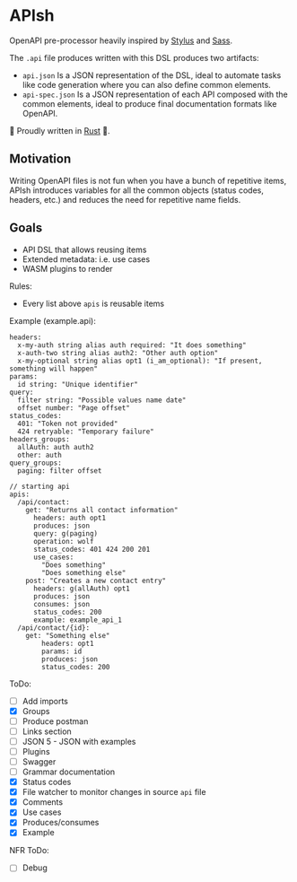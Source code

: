 # APIsh

OpenAPI pre-processor heavily inspired by [Stylus](https://stylus-lang.com) and 
[Sass](https://sass-lang.com).

The `.api` file produces written with this DSL produces two artifacts:

- `api.json` Is a JSON representation of the DSL, ideal to automate tasks like
  code generation where you can also define common elements.
- `api-spec.json` Is a JSON representation of each API composed with the common 
  elements, ideal to produce final documentation formats like OpenAPI.

🙊 Proudly written in [Rust](https://www.rust-lang.org) 🦀.

## Motivation

Writing OpenAPI files is not fun when you have a bunch of repetitive items, 
APIsh introduces variables for all the common objects (status codes, headers, 
etc.) and reduces the need for repetitive name fields.

## Goals

- API DSL that allows reusing items
- Extended metadata: i.e. use cases
- WASM plugins to render

Rules:
- Every list above `apis` is reusable items

Example (example.api):
```
headers:
  x-my-auth string alias auth required: "It does something"
  x-auth-two string alias auth2: "Other auth option"
  x-my-optional string alias opt1 (i_am_optional): "If present, something will happen"
params:
  id string: "Unique identifier"
query:
  filter string: "Possible values name date"
  offset number: "Page offset"
status_codes:
  401: "Token not provided"
  424 retryable: "Temporary failure"
headers_groups:
  allAuth: auth auth2
  other: auth
query_groups:
  paging: filter offset

// starting api
apis:
  /api/contact:
    get: "Returns all contact information"
      headers: auth opt1
      produces: json
      query: g(paging)
      operation: wolf
      status_codes: 401 424 200 201
      use_cases:
        "Does something"
        "Does something else"
    post: "Creates a new contact entry"
      headers: g(allAuth) opt1
      produces: json
      consumes: json
      status_codes: 200
      example: example_api_1
  /api/contact/{id}:
    get: "Something else"
        headers: opt1
        params: id
        produces: json
        status_codes: 200
```

ToDo:
- [ ] Add imports
- [X] Groups
- [ ] Produce postman
- [ ] Links section
- [ ] JSON 5 - JSON with examples
- [ ] Plugins
- [ ] Swagger
- [ ] Grammar documentation 
- [X] Status codes
- [X] File watcher to monitor changes in source `api` file
- [X] Comments
- [X] Use cases
- [X] Produces/consumes
- [X] Example

NFR ToDo:
- [ ] Debug